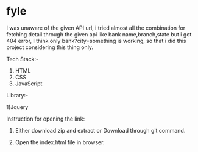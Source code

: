 # fyle

I was unaware of the given API url, i tried almost all the combination for fetching detail through the given api like bank name,branch,state but i got 404 error, I think only bank?city=something is working, so that i did this project considering this thing only.

Tech Stack:-

1) HTML
2) CSS
3) JavaScript

Library:- 

1)Jquery

Instruction for opening the link:

1) Either download zip and extract or Download through git command.

2) Open the index.html file in browser.
